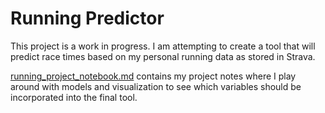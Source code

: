 # Running Predictor

This project is a work in progress. I am attempting to create a tool that will predict race times based on my personal running data as stored in Strava.

[running_project_notebook.md](https://github.com/jamesphare/running_predictor/blob/master/running_project_notebook.md) contains my project notes where I play around with models and visualization to see which variables should be incorporated into the final tool. 
